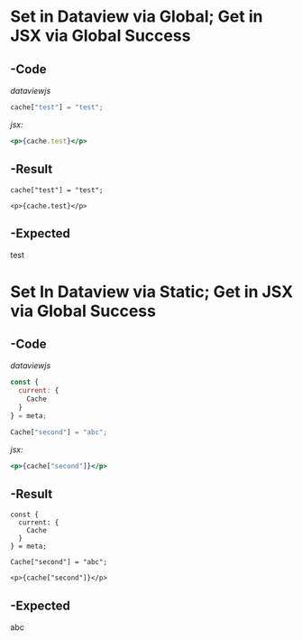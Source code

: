 # Set in Dataview via Global; Get in JSX via Global Success
## -Code
*dataviewjs*
```js
cache["test"] = "test";
```
*jsx:*
```jsx
<p>{cache.test}</p>
```
## -Result
```dataviewjs
cache["test"] = "test";
```

```jsx:
<p>{cache.test}</p>
```

## -Expected
test
# Set In Dataview via Static; Get in JSX via Global Success
## -Code
*dataviewjs*
```js
const {
  current: {
    Cache
  }
} = meta;

Cache["second"] = "abc";
```
*jsx:*
```jsx
<p>{cache["second"]}</p>
```

## -Result
```dataviewjs
const {
  current: {
    Cache
  }
} = meta;

Cache["second"] = "abc";
```

```jsx:
<p>{cache["second"]}</p>
```

## -Expected
abc